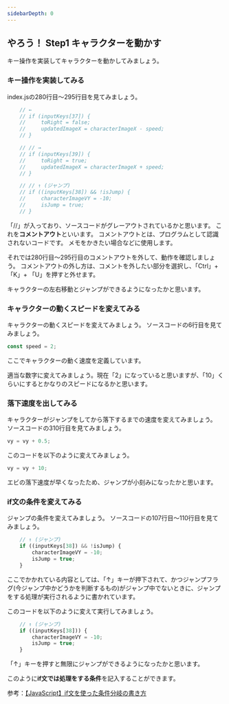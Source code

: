 ```yaml
---
sidebarDepth: 0
---
```

## やろう！ Step1 キャラクターを動かす

キー操作を実装してキャラクターを動かしてみましょう。

### キー操作を実装してみる

index.jsの280行目～295行目を見てみましょう。

```javascript
    // ←
    // if (inputKeys[37]) {
    //     toRight = false;
    //     updatedImageX = characterImageX - speed;
    // }

    // // →
    // if (inputKeys[39]) {
    //     toRight = true;
    //     updatedImageX = characterImageX + speed;
    // }

    // // ↑ (ジャンプ)
    // if ((inputKeys[38]) && !isJump) {
    //     characterImageVY = -10;
    //     isJump = true;
    // }
```

「//」が入っており、ソースコードがグレーアウトされているかと思います。
これを<b>コメントアウト</b>といいます。
コメントアウトとは、プログラムとして認識されないコードです。
メモをかきたい場合などに使用します。

それでは280行目～295行目のコメントアウトを外して、動作を確認しましょう。
コメントアウトの外し方は、コメントを外したい部分を選択し、「Ctrl」+「K」+
「U」を押すと外せます。

キャラクターの左右移動とジャンプができるようになったかと思います。

### キャラクターの動くスピードを変えてみる

キャラクターの動くスピードを変えてみましょう。
ソースコードの6行目を見てみましょう。

```javascript
const speed = 2;
```

ここでキャラクターの動く速度を定義しています。

適当な数字に変えてみましょう。現在「2」になっていると思いますが、「10」くらいにするとかなりのスピードになるかと思います。

### 落下速度を出してみる

キャラクターがジャンプをしてから落下するまでの速度を変えてみましょう。
ソースコードの310行目を見てみましょう。

```javascript
vy = vy + 0.5;
```

このコードを以下のように変えてみましょう。

```javascript
vy = vy + 10;
```
エビの落下速度が早くなったため、ジャンプが小刻みになったかと思います。

### if文の条件を変えてみる

ジャンプの条件を変えてみましょう。
ソースコードの107行目～110行目を見てみましょう。

```javascript
    // ↑ (ジャンプ)
    if ((inputKeys[38]) && !isJump) {
        characterImageVY = -10;
        isJump = true;
    }
```

ここでかかれている内容としては、「↑」キーが押下されて、かつジャンプフラグ(今ジャンプ中かどうかを判断するもの)がジャンプ中でないときに、ジャンプをする処理が実行されるように書かれています。

このコードを以下のように変えて実行してみましょう。

```javascript
    // ↑ (ジャンプ)
    if ((inputKeys[38])) {
        characterImageVY = -10;
        isJump = true;
    }
```

「↑」キーを押すと無限にジャンプができるようになったかと思います。

このように<b>if文では処理をする条件</b>を記入することができます。

参考：[【JavaScript】if文を使った条件分岐の書き方](https://techplay.jp/column/469)





